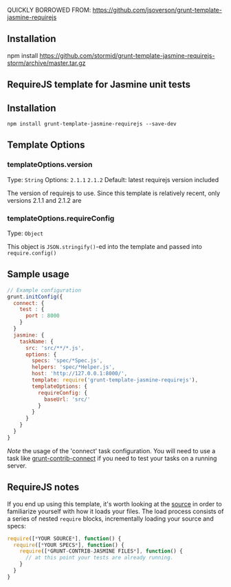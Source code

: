 QUICKLY BORROWED FROM: https://github.com/jsoverson/grunt-template-jasmine-requirejs

## Installation

npm install https://github.com/stormid/grunt-template-jasmine-requirejs-storm/archive/master.tar.gz

RequireJS template for Jasmine unit tests
-----------------------------------------

## Installation

```
npm install grunt-template-jasmine-requirejs --save-dev
```

## Template Options

### templateOptions.version
Type: `String`
Options: `2.1.1` `2.1.2`
Default: latest requirejs version included

The version of requirejs to use. Since this template is relatively recent, only versions 2.1.1 and 2.1.2 are

### templateOptions.requireConfig
Type: `Object`

This object is `JSON.stringify()`-ed into the template and passed into `require.config()`



## Sample usage

```js
// Example configuration
grunt.initConfig({
  connect: {
    test : {
      port : 8000
    }
  }
  jasmine: {
    taskName: {
      src: 'src/**/*.js',
      options: {
        specs: 'spec/*Spec.js',
        helpers: 'spec/*Helper.js',
        host: 'http://127.0.0.1:8000/',
        template: require('grunt-template-jasmine-requirejs'),
        templateOptions: {
          requireConfig: {
            baseUrl: 'src/'
          }
        }
      }
    }
  }
}
```

*Note* the usage of the 'connect' task configuration. You will need to use a task like
[grunt-contrib-connect][] if you need to test your tasks on a running server.

[grunt-contrib-connect]: https://github.com/gruntjs/grunt-contrib-connect

## RequireJS notes

If you end up using this template, it's worth looking at the
[source]() in order to familiarize yourself with how it loads your files. The load process
consists of a series of nested `require` blocks, incrementally loading your source and specs:

```js
require([*YOUR SOURCE*], function() {
  require([*YOUR SPECS*], function() {
    require([*GRUNT-CONTRIB-JASMINE FILES*], function() {
      // at this point your tests are already running.
    }
  }
}
```
